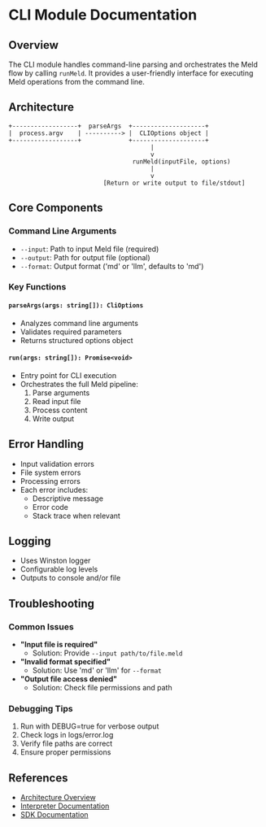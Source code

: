 # CLI Module Documentation

## Overview
The CLI module handles command-line parsing and orchestrates the Meld flow by calling `runMeld`. It provides a user-friendly interface for executing Meld operations from the command line.

## Architecture

```
+------------------+  parseArgs  +--------------------+
|  process.argv    | ----------> |  CLIOptions object |
+------------------+             +--------------------+
                                       |
                                       v
                                  runMeld(inputFile, options)
                                       |
                                       v
                          [Return or write output to file/stdout]
```

## Core Components

### Command Line Arguments
- `--input`: Path to input Meld file (required)
- `--output`: Path for output file (optional)
- `--format`: Output format ('md' or 'llm', defaults to 'md')

### Key Functions

#### `parseArgs(args: string[]): CliOptions`
- Analyzes command line arguments
- Validates required parameters
- Returns structured options object

#### `run(args: string[]): Promise<void>`
- Entry point for CLI execution
- Orchestrates the full Meld pipeline:
  1. Parse arguments
  2. Read input file
  3. Process content
  4. Write output

## Error Handling
- Input validation errors
- File system errors
- Processing errors
- Each error includes:
  - Descriptive message
  - Error code
  - Stack trace when relevant

## Logging
- Uses Winston logger
- Configurable log levels
- Outputs to console and/or file

## Troubleshooting

### Common Issues
- **"Input file is required"**
  - Solution: Provide `--input path/to/file.meld`
- **"Invalid format specified"**
  - Solution: Use 'md' or 'llm' for `--format`
- **"Output file access denied"**
  - Solution: Check file permissions and path

### Debugging Tips
1. Run with DEBUG=true for verbose output
2. Check logs in logs/error.log
3. Verify file paths are correct
4. Ensure proper permissions

## References
- [Architecture Overview](../../../docs/ARCHITECTURE.md)
- [Interpreter Documentation](../../interpreter/__docs__/README.md)
- [SDK Documentation](../../sdk/__docs__/README.md) 